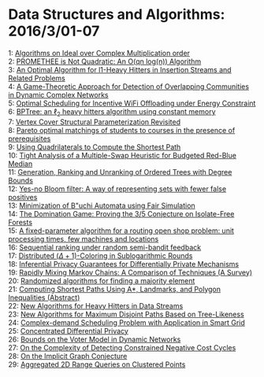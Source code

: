 # Data Structures and Algorithms: 2016/3/01-07  
1: [Algorithms on Ideal over Complex Multiplication order](https://doi.org/10.48550/arXiv.1602.09037)  
2: [PROMETHEE is Not Quadratic: An O(qn log(n)) Algorithm](https://doi.org/10.48550/arXiv.1603.00091)  
3: [An Optimal Algorithm for l1-Heavy Hitters in Insertion Streams and  Related Problems](https://doi.org/10.48550/arXiv.1603.00213)  
4: [A Game-Theoretic Approach for Detection of Overlapping Communities in  Dynamic Complex Networks](https://doi.org/10.48550/arXiv.1603.00509)  
5: [Optimal Scheduling for Incentive WiFi Offloading under Energy Constraint](https://doi.org/10.48550/arXiv.1603.00585)  
6: [BPTree: an $\ell_2$ heavy hitters algorithm using constant memory](https://doi.org/10.48550/arXiv.1603.00759)  
7: [Vertex Cover Structural Parameterization Revisited](https://doi.org/10.48550/arXiv.1603.00770)  
8: [Pareto optimal matchings of students to courses in the presence of  prerequisites](https://doi.org/10.48550/arXiv.1603.00858)  
9: [Using Quadrilaterals to Compute the Shortest Path](https://doi.org/10.48550/arXiv.1603.00963)  
10: [Tight Analysis of a Multiple-Swap Heuristic for Budgeted Red-Blue Median](https://doi.org/10.48550/arXiv.1603.00973)  
11: [Generation, Ranking and Unranking of Ordered Trees with Degree Bounds](https://doi.org/10.48550/arXiv.1603.00977)  
12: [Yes-no Bloom filter: A way of representing sets with fewer false  positives](https://doi.org/10.48550/arXiv.1603.01060)  
13: [Minimization of B\"uchi Automata using Fair Simulation](https://doi.org/10.48550/arXiv.1603.01107)  
14: [The Domination Game: Proving the 3/5 Conjecture on Isolate-Free Forests](https://doi.org/10.48550/arXiv.1603.01181)  
15: [A fixed-parameter algorithm for a routing open shop problem: unit  processing times, few machines and locations](https://doi.org/10.48550/arXiv.1603.01191)  
16: [Sequential ranking under random semi-bandit feedback](https://doi.org/10.48550/arXiv.1603.01450)  
17: [Distributed $(\Delta+1)$-Coloring in Sublogarithmic Rounds](https://doi.org/10.48550/arXiv.1603.01486)  
18: [Inferential Privacy Guarantees for Differentially Private Mechanisms](https://doi.org/10.48550/arXiv.1603.01508)  
19: [Rapidly Mixing Markov Chains: A Comparison of Techniques (A Survey)](https://doi.org/10.48550/arXiv.1603.01512)  
20: [Randomized algorithms for finding a majority element](https://doi.org/10.48550/arXiv.1603.01583)  
21: [Computing Shortest Paths Using A*, Landmarks, and Polygon Inequalities  (Abstract)](https://doi.org/10.48550/arXiv.1603.01607)  
22: [New Algorithms for Heavy Hitters in Data Streams](https://doi.org/10.48550/arXiv.1603.01733)  
23: [New Algorithms for Maximum Disjoint Paths Based on Tree-Likeness](https://doi.org/10.48550/arXiv.1603.01740)  
24: [Complex-demand Scheduling Problem with Application in Smart Grid](https://doi.org/10.48550/arXiv.1603.01786)  
25: [Concentrated Differential Privacy](https://doi.org/10.48550/arXiv.1603.01887)  
26: [Bounds on the Voter Model in Dynamic Networks](https://doi.org/10.48550/arXiv.1603.01895)  
27: [On the Complexity of Detecting Constrained Negative Cost Cycles](https://doi.org/10.48550/arXiv.1603.01925)  
28: [On the Implicit Graph Conjecture](https://doi.org/10.48550/arXiv.1603.01977)  
29: [Aggregated 2D Range Queries on Clustered Points](https://doi.org/10.48550/arXiv.1603.02063)  